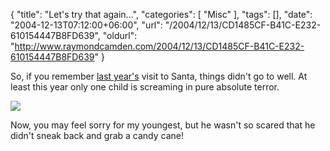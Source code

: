 {
	"title": "Let's try that again...",
	"categories": [
		"Misc"
	],
	"tags": [],
	"date": "2004-12-13T07:12:00+06:00",
	"url": "/2004/12/13/CD1485CF-B41C-E232-610154447B8FD639",
	"oldurl": "http://www.raymondcamden.com/2004/12/13/CD1485CF-B41C-E232-610154447B8FD639"
}

So, if you remember <a href="http://www.camdenfamily.com/morpheus/blog/index.cfm?mode=entry&entry=146BA680-A649-E595-5029ECBF120EE215">last year's</a> visit to Santa, things didn't go to well. At least this year only one child is screaming in pure absolute terror.

<img src="http://static.raymondcamden.com/images/santa2004.jpg">

Now, you may feel sorry for my youngest, but he wasn't so scared that he didn't sneak back and grab a candy cane!